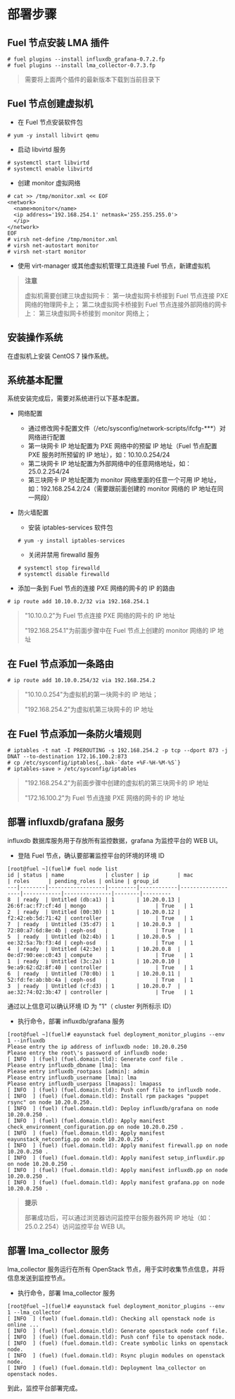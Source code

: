 # 部署步骤

## Fuel 节点安装 LMA 插件

```
# fuel plugins --install influxdb_grafana-0.7.2.fp
# fuel plugins --install lma_collector-0.7.3.fp
```

>  需要将上面两个插件的最新版本下载到当前目录下

## Fuel 节点创建虚拟机

* 在 Fuel 节点安装软件包

```
# yum -y install libvirt qemu
```

* 启动 libvirtd 服务

```
# systemctl start libvirtd
# systemctl enable libvirtd
```

* 创建 monitor 虚拟网络

```
# cat >> /tmp/monitor.xml << EOF
<network>
  <name>monitor</name>
  <ip address='192.168.254.1' netmask='255.255.255.0'>
  </ip>
</network>
EOF
# virsh net-define /tmp/monitor.xml
# virsh net-autostart monitor
# virsh net-start monitor
```

* 使用 virt-manager 或其他虚拟机管理工具连接 Fuel 节点，新建虚拟机

>  **注意**
>
>  虚拟机需要创建三块虚拟网卡：
>   第一块虚拟网卡桥接到 Fuel 节点连接 PXE 网络的物理网卡上；
>   第二块虚拟网卡桥接到 Fuel 节点连接外部网络的网卡上：
>   第三块虚拟网卡桥接到 monitor 网络上；

## 安装操作系统

在虚拟机上安装 CentOS 7 操作系统。

## 系统基本配置

系统安装完成后，需要对系统进行以下基本配置。

* 网络配置
    * 通过修改网卡配置文件（/etc/sysconfig/network-scripts/ifcfg-***）对网络进行配置
    * 第一块网卡 IP 地址配置为 PXE 网络中的预留 IP 地址（Fuel 节点配置 PXE 服务时所预留的 IP 地址），如：10.10.0.254/24
    * 第二块网卡 IP 地址配置为外部网络中的任意网络地址，如：25.0.2.254/24
    * 第三块网卡 IP 地址配置为 monitor 网络里面的任意一个可用 IP 地址，如：192.168.254.2/24（需要跟前面创建的 monitor 网络的 IP 地址在同一网段） 

* 防火墙配置
    * 安装 iptables-services 软件包

    ```
    # yum -y install iptables-services
    ```

    * 关闭并禁用 firewalld 服务

    ```
    # systemctl stop firewalld
    # systemctl disable firewalld
    ```

* 添加一条到 Fuel 节点的连接 PXE 网络的网卡的 IP 的路由

```
# ip route add 10.10.0.2/32 via 192.168.254.1
```

>  "10.10.0.2"为 Fuel 节点连接 PXE 网络的网卡的 IP 地址
>
>  "192.168.254.1"为前面步骤中在 Fuel 节点上创建的 monitor 网络的 IP 地址

## 在 Fuel 节点添加一条路由

```
# ip route add 10.10.0.254/32 via 192.168.254.2
```
>  "10.10.0.254"为虚拟机的第一块网卡的 IP 地址；
>
>  "192.168.254.2"为虚拟机第三块网卡的 IP 地址

## 在 Fuel 节点添加一条防火墙规则

```
# iptables -t nat -I PREROUTING -s 192.168.254.2 -p tcp --dport 873 -j DNAT --to-destination 172.16.100.2:873
# cp /etc/sysconfig/iptables{,.bak-`date +%F-%H-%M-%S`}
# iptables-save > /etc/sysconfig/iptables
```

>  "192.168.254.2"为前面步骤中创建的虚拟机的第三块网卡的 IP 地址
>
>  "172.16.100.2"为 Fuel 节点连接 PXE 网络的网卡的 IP 地址

## 部署 influxdb/grafana 服务

influxdb 数据库服务用于存放所有监控数据，grafana 为监控平台的 WEB UI。

* 登陆 Fuel 节点，确认要部署监控平台的环境的环境 ID

```
[root@fuel ~](fuel)# fuel node list
id | status | name             | cluster | ip         | mac               | roles      | pending_roles | online | group_id
---|--------|------------------|---------|------------|-------------------|------------|---------------|--------|---------
8  | ready  | Untitled (db:a1) | 1       | 10.20.0.13 | 26:6f:ac:f7:cf:4d | mongo      |               | True   | 1       
2  | ready  | Untitled (00:30) | 1       | 10.20.0.12 | f2:42:eb:5d:71:42 | controller |               | True   | 1       
7  | ready  | Untitled (35:d7) | 1       | 10.20.0.3  | 72:80:a7:6d:8e:4b | ceph-osd   |               | True   | 1       
5  | ready  | Untitled (b2:4b) | 1       | 10.20.0.5  | ee:32:5a:7b:f3:4d | ceph-osd   |               | True   | 1       
4  | ready  | Untitled (42:3e) | 1       | 10.20.0.8  | 0e:d7:90:ee:c0:43 | compute    |               | True   | 1       
1  | ready  | Untitled (3c:2a) | 1       | 10.20.0.10 | 9e:a9:62:d2:8f:40 | controller |               | True   | 1       
6  | ready  | Untitled (70:0b) | 1       | 10.20.0.11 | 52:fd:fe:ab:bb:4a | ceph-osd   |               | True   | 1       
3  | ready  | Untitled (cf:d3) | 1       | 10.20.0.7  | ae:32:74:02:3b:47 | controller |               | True   | 1       
```

通过以上信息可以确认环境 ID 为 "1"（ cluster 列所标示 ID）

* 执行命令，部署 influxdb/grafana 服务

```
[root@fuel ~](fuel)# eayunstack fuel deployment_monitor_plugins --env 1 --influxdb
Please entry the ip address of influxdb node: 10.20.0.250
Please entry the root\'s password of influxdb node: 
[ INFO  ] (fuel) (fuel.domain.tld): Generate conf file .
Please entry influxdb_dbname [lma]: lma
Please entry influxdb_rootpass [admin]: admin
Please entry influxdb_username [lma]: lma
Please entry influxdb_userpass [lmapass]: lmapass
[ INFO  ] (fuel) (fuel.domain.tld): Push conf file to influxdb node.
[ INFO  ] (fuel) (fuel.domain.tld): Install rpm packages "puppet rsync" on node 10.20.0.250.
[ INFO  ] (fuel) (fuel.domain.tld): Deploy influxdb/grafana on node 10.20.0.250 .
[ INFO  ] (fuel) (fuel.domain.tld): Apply manifest check_environment_configuration.pp on node 10.20.0.250 .
[ INFO  ] (fuel) (fuel.domain.tld): Apply manifest eayunstack_netconfig.pp on node 10.20.0.250 .
[ INFO  ] (fuel) (fuel.domain.tld): Apply manifest firewall.pp on node 10.20.0.250 .
[ INFO  ] (fuel) (fuel.domain.tld): Apply manifest setup_influxdir.pp on node 10.20.0.250 .
[ INFO  ] (fuel) (fuel.domain.tld): Apply manifest influxdb.pp on node 10.20.0.250 .
[ INFO  ] (fuel) (fuel.domain.tld): Apply manifest grafana.pp on node 10.20.0.250 .
```

>  **提示**
>
>  部署成功后，可以通过浏览器访问监控平台服务器外网 IP 地址（如：25.0.2.254）访问监控平台 WEB UI。

## 部署 lma_collector 服务

lma_collector 服务运行在所有 OpenStack 节点，用于实时收集节点信息，并将信息发送到监控节点。

* 执行命令，部署 lma_collector 服务

```
[root@fuel ~](fuel)# eayunstack fuel deployment_monitor_plugins --env 1 --lma_collector
[ INFO  ] (fuel) (fuel.domain.tld): Checking all openstack node is online ...
[ INFO  ] (fuel) (fuel.domain.tld): Generate openstack node conf file.
[ INFO  ] (fuel) (fuel.domain.tld): Push conf file to openstack node.
[ INFO  ] (fuel) (fuel.domain.tld): Create symbolic links on openstack node.
[ INFO  ] (fuel) (fuel.domain.tld): Rsync plugin modules on openstack node.
[ INFO  ] (fuel) (fuel.domain.tld): Deployment lma_collector on openstack nodes.
```

到此，监控平台部署完成。